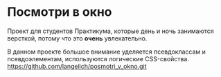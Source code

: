 # **Посмотри в окно**

Проект для студентов Практикума, которые день и ночь занимаются версткой, потому что это **очень** увлекательно.

В данном проекте большое внимание уделяется псевдоклассам и псевдоэлементам, используются логические CSS-свойства.
https://github.com/langelich/posmotri_v_okno.git
